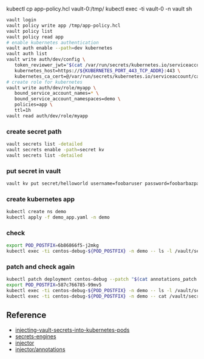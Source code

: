 kubectl cp app-policy.hcl vault-0:/tmp/
kubectl exec -ti vault-0 -n vault sh
```bash
vault login
vault policy write app /tmp/app-policy.hcl
vault policy list
vault policy read app
# enable kubernetes authentication
vault auth enable --path=dev kubernetes
vault auth list
vault write auth/dev/config \
   token_reviewer_jwt="$(cat /var/run/secrets/kubernetes.io/serviceaccount/token)" \
   kubernetes_host=https://${KUBERNETES_PORT_443_TCP_ADDR}:443 \
   kubernetes_ca_cert=@/var/run/secrets/kubernetes.io/serviceaccount/ca.crt
# create role for kubernetes   
vault write auth/dev/role/myapp \
   bound_service_account_names=* \
   bound_service_account_namespaces=demo \
   policies=app \
   ttl=1h
vault read auth/dev/role/myapp
```
### create secret path
```bash
vault secrets list -detailed
vault secrets enable -path=secret kv
vault secrets list -detailed
```
### put secret in vault
```bash
vault kv put secret/helloworld username=foobaruser password=foobarbazpass
```

### create kubernetes app
```bash
kubectl create ns demo
kubectl apply -f demo_app.yaml -n demo
```

### check
```bash
export POD_POSTFIX=6b86866f5-j2mkg
kubectl exec -ti centos-debug-${POD_POSTFIX} -n demo -- ls -l /vault/secrets
```

### patch and check again
```bash
kubectl patch deployment centos-debug --patch "$(cat annotations_patch.yaml)" -n demo
export POD_POSTFIX=587c766785-99mv5
kubectl exec -ti centos-debug-${POD_POSTFIX} -n demo -- ls -l /vault/secrets
kubectl exec -ti centos-debug-${POD_POSTFIX} -n demo -- cat /vault/secrets/foo
```

## Reference
* [injecting-vault-secrets-into-kubernetes-pods](https://www.hashicorp.com/blog/injecting-vault-secrets-into-kubernetes-pods-via-a-sidecar)
* [secrets-engines](https://www.vaultproject.io/intro/getting-started/secrets-engines)
* [injector](https://www.vaultproject.io/docs/platform/k8s/injector)
* [injector/annotations](https://github.com/hashicorp/vault/blob/master/website/pages/docs/platform/k8s/injector/annotations.mdx)
